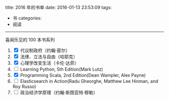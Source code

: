 title: 2016 年的书单
date: 2016-01-13 23:53:09
tags:
- 书
categories:
- 阅读
---

喜闻乐见的 100 本书系列

1. <input type='checkbox' onclick='return false;' checked>  代议制政府（约翰·密尔）
2. <input type='checkbox' onclick='return false;' checked>  法律、立法与自由（哈耶克）
3. <input type='checkbox' onclick='return false;' checked>  心理学改变生活（卡伦·达菲）
4. <input type='checkbox' onclick='return false;'>          Learning Python, 5th Edition(Mark Lutz)
5. <input type='checkbox' onclick='return false;' checked>  Programming Scala, 2nd Edition(Dean Wampler, Alex Payne)
5. <input type='checkbox' onclick='return false;'>          Elasticsearch in Action(Radu Gheorghe, Matthew Lee Hinman, and Roy Russo)
6. <input type='checkbox' onclick='return false;'>          政治经济学原理（约翰·斯图亚特·穆勒）
